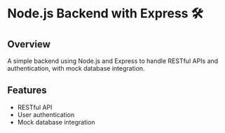 # Node.js Backend with Express 🛠️

## Overview
A simple backend using Node.js and Express to handle RESTful APIs and authentication, with mock database integration.

## Features
- RESTful API
- User authentication
- Mock database integration
